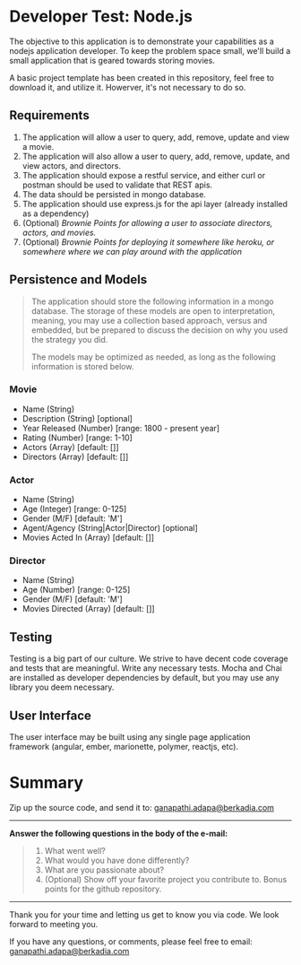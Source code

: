 # Developer Test: Node.js

The objective to this application is to demonstrate your capabilities as a nodejs application developer. To keep the problem space small, we'll build a small application that is geared towards storing movies. 

A basic project template has been created in this repository, feel free to download it, and utilize it.  Howerver, it's not necessary to do so.


## Requirements

1. The application will allow a user to query, add, remove, update and view a movie. 
2. The application will also allow a user to query, add, remove, update, and view actors, and directors.
3. The application should expose a restful service, and either curl or postman should be used to validate that REST apis.
4. The data should be persisted in mongo database.
5. The application should use express.js for the api layer (already installed as a dependency)
6. (Optional) *Brownie Points for allowing a user to associate directors, actors, and movies.* 
7. (Optional) *Brownie Points for deploying it somewhere like heroku, or somewhere where we can play around with the application*

## Persistence and Models

> The application should store the following information in a mongo database. The storage of these models are open to interpretation, meaning, you may use a collection based approach, versus and embedded, but be prepared to discuss the decision on why you used the strategy you did. 
> 
> The models may be optimized as needed, as long as the following information is stored below.

### Movie
 * Name (String)
 * Description (String) [optional]
 * Year Released (Number) [range: 1800 - present year]
 * Rating (Number) [range: 1-10]
 * Actors (Array<Actor>) [default: []]
 * Directors (Array<Director>) [default: []]

### Actor
 * Name (String)
 * Age (Integer) [range: 0-125]
 * Gender (M/F) [default: 'M']
 * Agent/Agency (String|Actor|Director) [optional]
 * Movies Acted In (Array<Movie>) [default: []]

### Director
 * Name (String)
 * Age (Number) [range: 0-125]
 * Gender (M/F) [default: 'M']
 * Movies Directed (Array<Movie>) [default: []]


## Testing

Testing is a big part of our culture. We strive to have decent code coverage and tests that are meaningful. Write any necessary tests.  Mocha and Chai are installed as developer dependencies by default, but you may use any library you deem necessary.

## User Interface

The user interface may be built using any single page application framework (angular, ember, marionette, polymer, reactjs, etc). 


# Summary

Zip up the source code, and send it to: <ganapathi.adapa@berkadia.com>

--- 

**Answer the following questions in the body of the e-mail:**
> 1. What went well?
> 2. What would you have done differently?
> 3. What are you passionate about?
> 4. (Optional) Show off your favorite project you contribute to.  Bonus points for the github repository.

---

Thank you for your time and letting us get to know you via code. We look forward to meeting you.

If you have any questions, or comments, please feel free to email: <ganapathi.adapa@berkadia.com>

